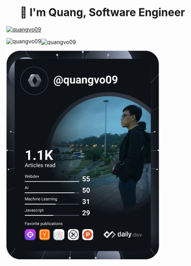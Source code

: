<h1 align="center"> 👋 I'm Quang, Software Engineer</h1>

<!-- <p align="left"> <img src="https://komarev.com/ghpvc/?username=quangvo09&label=Profile%20views&color=0e75b6&style=flat" alt="quangvo09" /> </p> -->

<p align="left"> <a href="https://github.com/ryo-ma/github-profile-trophy"><img src="https://github-profile-trophy.vercel.app/?username=quangvo09" alt="quangvo09" /></a> </p>

<p><img align="left" src="https://github-readme-stats.vercel.app/api/top-langs?username=quangvo09&show_icons=true&locale=en&layout=compact" alt="quangvo09" /></p>

<!-- <p><img align="center" src="https://github-readme-streak-stats.herokuapp.com/?user=quangvo09" alt="quangvo09" /></p> -->

<p><img align="center" src="https://streak-stats.demolab.com/?user=quangvo09" alt="quangvo09" /></p>


<a href="https://app.daily.dev/quangvo09"><img src="https://github.com/quangvo09/quangvo09/blob/main/devcard.svg" width="400" alt="Quang's Dev Card"/></a>

<!--
### Certificates

![UC-decf9fd3-24c0-4e56-865c-047f1e94c21e](https://user-images.githubusercontent.com/6206464/159171299-5b46d5ba-9eff-4403-b38f-1f21d0e9ae7f.jpeg)
![](https://komarev.com/ghpvc/?username=quangvo09&color=green)
-->

<!--
**quangvo09/quangvo09** is a ✨ _special_ ✨ repository because its `README.md` (this file) appears on your GitHub profile.

Here are some ideas to get you started:

- 🔭 I’m currently working on ...
- 🌱 I’m currently learning ...
- 👯 I’m looking to collaborate on ...
- 🤔 I’m looking for help with ...
- 💬 Ask me about ...
- 📫 How to reach me: ...
- 😄 Pronouns: ...
- ⚡ Fun fact: ...
-->
